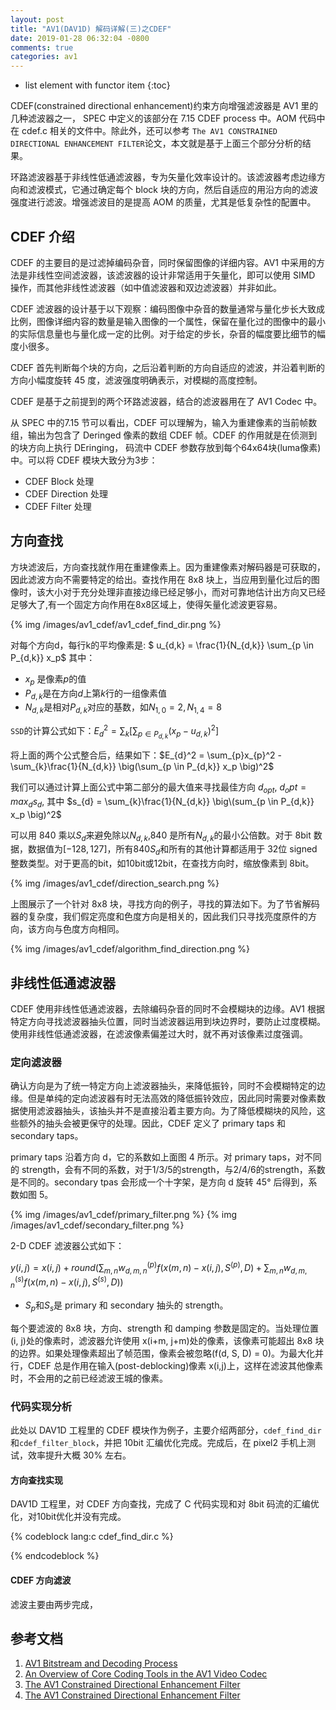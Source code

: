 ```yaml
---
layout: post
title: "AV1(DAV1D) 解码详解(三)之CDEF"
date: 2019-01-28 06:32:04 -0800
comments: true
categories: av1
---
```


* list element with functor item
{:toc}

CDEF(constrained directional enhancement)约束方向增强滤波器是 AV1 里的几种滤波器之一， SPEC 中定义的该部分在 7.15 CDEF process 中。AOM 代码中在 cdef.c 相关的文件中。除此外，还可以参考 `The AV1 CONSTRAINED DIRECTIONAL ENHANCEMENT FILTER`论文，本文就是基于上面三个部分分析的结果。

<!--more-->

环路滤波器基于非线性低通滤波器，专为矢量化效率设计的。该滤波器考虑边缘方向和滤波模式，它通过确定每个 block 块的方向，然后自适应的用沿方向的滤波强度进行滤波。增强滤波目的是提高 AOM 的质量，尤其是低复杂性的配置中。  

## CDEF 介绍

CDEF 的主要目的是过滤掉编码杂音，同时保留图像的详细内容。AV1 中采用的方法是非线性空间滤波器，该滤波器的设计非常适用于矢量化，即可以使用 SIMD 操作，而其他非线性滤波器（如中值滤波器和双边滤波器）并非如此。  

CDEF 滤波器的设计基于以下观察：编码图像中杂音的数量通常与量化步长大致成比例，图像详细内容的数量是输入图像的一个属性，保留在量化过的图像中的最小的实际信息量也与量化成一定的比例。对于给定的步长，杂音的幅度要比细节的幅度小很多。 

CDEF 首先判断每个块的方向，之后沿着判断的方向自适应的滤波，并沿着判断的方向小幅度旋转 45 度，滤波强度明确表示，对模糊的高度控制。

CDEF 是基于之前提到的两个环路滤波器，结合的滤波器用在了 AV1 Codec 中。

从 SPEC 中的7.15 节可以看出，CDEF 可以理解为，输入为重建像素的当前帧数组，输出为包含了 Deringed 像素的数组 CDEF 帧。CDEF 的作用就是在侦测到的块方向上执行 DEringing， 码流中 CDEF 参数存放到每个64x64块(luma像素)中。可以将 CDEF 模块大致分为3步：

* CDEF Block 处理
* CDEF Direction 处理
* CDEF Filter 处理

## 方向查找

方块滤波后，方向查找就作用在重建像素上。因为重建像素对解码器是可获取的，因此滤波方向不需要特定的给出。查找作用在 8x8 块上，当应用到量化过后的图像时，该大小对于充分处理非直接边缘已经足够小，而对可靠地估计出方向又已经足够大了,有一个固定方向作用在8x8区域上，使得矢量化滤波更容易。

{% img /images/av1_cdef/av1_cdef_find_dir.png %}

对每个方向d，每行k的平均像素是: $ u_{d,k} = \frac{1}{N_{d,k}} \sum_{p \in P_{d,k}} x_p$ 其中：

* $x_p$ 是像素$p$的值
* $P_{d,k}$是在方向$d$上第$k$行的一组像素值
* $N_{d,k}$是相对$P_{d,k}$对应的基数，如$N_{1,0}=2, N_{1,4}=8$

`SSD`的计算公式如下：$E_{d}^2 = \sum_{k} \big[\sum_{p \in P_{d,k}} \big( x_{p} - u_{d,k}\big)^2 \big]$

将上面的两个公式整合后，结果如下：$E_{d}^2 = \sum_{p}x_{p}^2 - \sum_{k}\frac{1}{N_{d,k}} \big(\sum_{p \in P_{d,k}} x_p \big)^2$

我们可以通过计算上面公式中第二部分的最大值来寻找最佳方向 $d_{opt}$, $d_opt = max_d s_d$, 其中 $s_{d} = \sum_{k}\frac{1}{N_{d,k}} \big\(sum_{p \in P_{d,k}} x_p \big)^2$

可以用 840 乘以$S_d$来避免除以$N_{d,k}$,840 是所有$N_{d,k}$的最小公倍数。对于 8bit 数据，数据值为$[-128, 127]$，所有$840S_d$和所有的其他计算都适用于 32位 signed 整数类型。对于更高的bit，如10bit或12bit，在查找方向时，缩放像素到 8bit。

{% img /images/av1_cdef/direction_search.png %}

上图展示了一个针对 8x8 块，寻找方向的例子，寻找的算法如下。为了节省解码器的复杂度，我们假定亮度和色度方向是相关的，因此我们只寻找亮度原件的方向，该方向与色度方向相同。

{% img /images/av1_cdef/algorithm_find_direction.png %}

## 非线性低通滤波器

CDEF 使用非线性低通滤波器，去除编码杂音的同时不会模糊块的边缘。AV1 根据特定方向寻找滤波器抽头位置，同时当滤波器运用到块边界时，要防止过度模糊。使用非线性低通滤波器，在滤波像素偏差过大时，就不再对该像素过度强调。

### 定向滤波器

确认方向是为了统一特定方向上滤波器抽头，来降低振铃，同时不会模糊特定的边缘。但是单纯的定向滤波器有时无法高效的降低振铃效应，因此同时需要对像素数据使用滤波器抽头，该抽头并不是直接沿着主要方向。为了降低模糊块的风险，这些额外的抽头会被更保守的处理。因此，CDEF 定义了 primary taps 和 secondary taps。

primary taps 沿着方向 d，它的系数如上面图 4 所示。对 primary taps，对不同的 strength，会有不同的系数，对于1/3/5的strength，与2/4/6的strength，系数是不同的。secondary tpas 会形成一个十字架，是方向 d 旋转 45° 后得到，系数如图 5。

{% img /images/av1_cdef/primary_filter.png %}
{% img /images/av1_cdef/secondary_filter.png %}

2-D CDEF 滤波器公式如下：  

$y(i,j) = x(i,j) + round( \sum_{m,n} w_{d,m,n}^{(p)} f(x(m,n) -x(i, j), S^{(p)}, D) + \sum_{m,n} w_{d,m,n}^{(s)} f(x(m,n) -x(i,j), S^{(s)}, D))$  

* $S_{p}$和$S_{s}$是 primary 和 secondary 抽头的 strength。 

每个要滤波的 8x8 块，方向、strength 和 damping 参数是固定的。当处理位置(i, j)处的像素时，滤波器允许使用 x(i+m, j+m)处的像素，该像素可能超出 8x8 块的边界。如果处理像素超出了帧范围，像素会被忽略(f(d, S, D) = 0)。为最大化并行，CDEF 总是作用在输入(post-deblocking)像素 x(i,j)上，这样在滤波其他像素时，不会用的之前已经滤波王城的像素。 

### 代码实现分析

此处以 DAV1D 工程里的 CDEF 模块作为例子，主要介绍两部分，`cdef_find_dir`和`cdef_filter_block`，并把 10bit 汇编优化完成。完成后，在 pixel2 手机上测试，效率提升大概 30% 左右。  

#### 方向查找实现

DAV1D 工程里，对 CDEF 方向查找，完成了 C 代码实现和对 8bit 码流的汇编优化，对10bit优化并没有完成。  

{% codeblock lang:c cdef_find_dir.c %}

{% endcodeblock %}

#### CDEF 方向滤波

滤波主要由两步完成，

## 参考文档

1. [AV1 Bitstream and Decoding Process](https://aomediacodec.github.io/av1-spec/av1-spec.pdf)
2. [An Overview of Core Coding Tools in the AV1 Video Codec](https://jmvalin.ca/papers/AV1_tools.pdf)
3. [The AV1 Constrained Directional Enhancement Filter](http://www.mirlab.org/conference_papers/international_conference/ICASSP%202018/pdfs/0001193.pdf)
4. [The AV1 Constrained Directional Enhancement Filter](https://jmvalin.ca/misc_stuff/icassp2018_slides.pdf)

